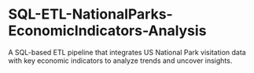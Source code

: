 # SQL-ETL-NationalParks-EconomicIndicators-Analysis
A SQL-based ETL pipeline that integrates US National Park visitation data with key economic indicators to analyze trends and uncover insights.
